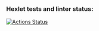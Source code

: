 ### Hexlet tests and linter status:
[![Actions Status](https://github.com/sayat-a/data-analytics-project-92/actions/workflows/hexlet-check.yml/badge.svg)](https://github.com/sayat-a/data-analytics-project-92/actions)